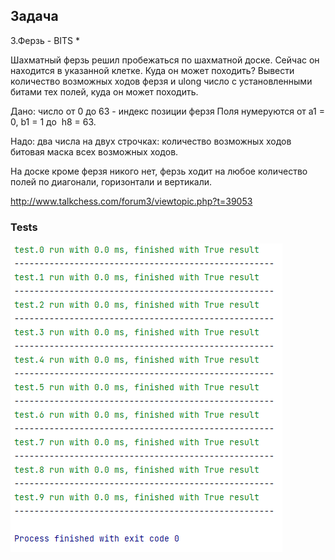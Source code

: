 ## Задача
3.Ферзь - BITS *

Шахматный ферзь решил пробежаться по шахматной доске.
Сейчас он находится в указанной клетке.
Куда он может походить?
Вывести количество возможных ходов ферзя
и ulong число с установленными битами тех полей, куда он может походить.

Дано: число от 0 до 63 - индекс позиции ферзя
Поля нумеруются от а1 = 0, b1 = 1  до  h8 = 63.

Надо: два числа на двух строчках:
количество возможных ходов
битовая маска всех возможных ходов.

На доске кроме ферзя никого нет, 
ферзь ходит на любое количество полей по диагонали, горизонтали и вертикали.

http://www.talkchess.com/forum3/viewtopic.php?t=39053


### Tests

![img.png](img.png)

